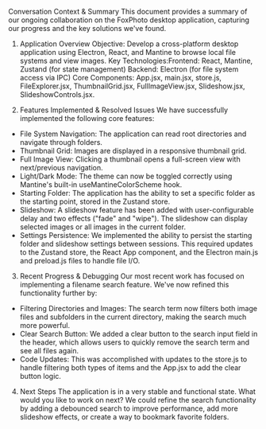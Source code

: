 Conversation Context & Summary
This document provides a summary of our ongoing collaboration on the FoxPhoto desktop application, capturing our progress and the key solutions we've found.

1. Application Overview
Objective: Develop a cross-platform desktop application using Electron, React, and Mantine to browse local file systems and view images.
Key Technologies:Frontend: React, Mantine, Zustand (for state management)
Backend: Electron (for file system access via IPC)
Core Components: App.jsx, main.jsx, store.js, FileExplorer.jsx, ThumbnailGrid.jsx, FullImageView.jsx, Slideshow.jsx, SlideshowControls.jsx.

2. Features Implemented & Resolved Issues
We have successfully implemented the following core features:
- File System Navigation: The application can read root directories and navigate through folders.
- Thumbnail Grid: Images are displayed in a responsive thumbnail grid.
- Full Image View: Clicking a thumbnail opens a full-screen view with next/previous navigation.
- Light/Dark Mode: The theme can now be toggled correctly using Mantine's built-in useMantineColorScheme hook.
- Starting Folder: The application has the ability to set a specific folder as the starting point, stored in the Zustand store.
- Slideshow: A slideshow feature has been added with user-configurable delay and two effects ("fade" and "wipe"). The slideshow can display selected images or all images in the current folder.
- Settings Persistence: We implemented the ability to persist the starting folder and slideshow settings between sessions. This required updates to the Zustand store, the React App component, and the Electron main.js and preload.js files to handle file I/O.



3. Recent Progress & Debugging
Our most recent work has focused on implementing a filename search feature. We've now refined this functionality further by:
- Filtering Directories and Images: The search term now filters both image files and subfolders in the current directory, making the search much more powerful.
- Clear Search Button: We added a clear button to the search input field in the header, which allows users to quickly remove the search term and see all files again.
- Code Updates: This was accomplished with updates to the store.js to handle filtering both types of items and the App.jsx to add the clear button logic.



4. Next Steps
The application is in a very stable and functional state. What would you like to work on next? We could refine the search functionality by adding a debounced search to improve performance, add more slideshow effects, or create a way to bookmark favorite folders.